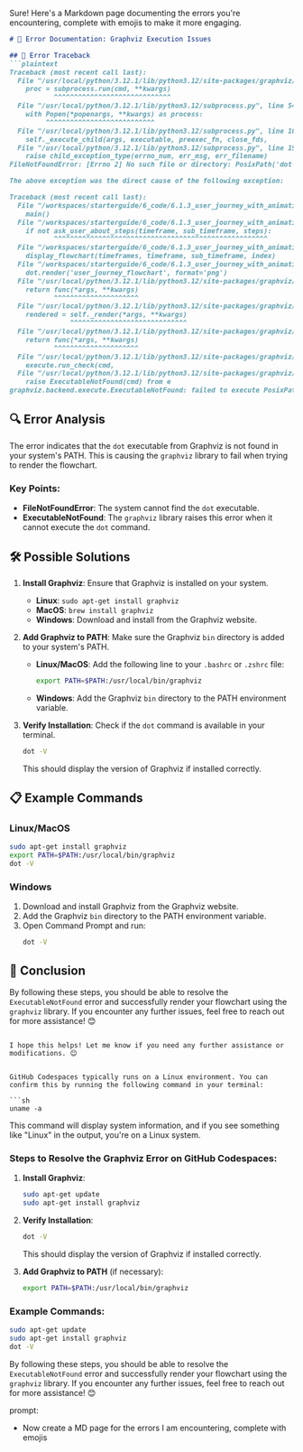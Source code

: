 Sure! Here's a Markdown page documenting the errors you're encountering, complete with emojis to make it more engaging.

```markdown
# 🚨 Error Documentation: Graphviz Execution Issues

## 🐛 Error Traceback
```plaintext
Traceback (most recent call last):
  File "/usr/local/python/3.12.1/lib/python3.12/site-packages/graphviz/backend/execute.py", line 78, in run_check
    proc = subprocess.run(cmd, **kwargs)
           ^^^^^^^^^^^^^^^^^^^^^^^^^^^^^
  File "/usr/local/python/3.12.1/lib/python3.12/subprocess.py", line 548, in run
    with Popen(*popenargs, **kwargs) as process:
         ^^^^^^^^^^^^^^^^^^^^^^^^^^^
  File "/usr/local/python/3.12.1/lib/python3.12/subprocess.py", line 1026, in __init__
    self._execute_child(args, executable, preexec_fn, close_fds,
  File "/usr/local/python/3.12.1/lib/python3.12/subprocess.py", line 1950, in _execute_child
    raise child_exception_type(errno_num, err_msg, err_filename)
FileNotFoundError: [Errno 2] No such file or directory: PosixPath('dot')

The above exception was the direct cause of the following exception:

Traceback (most recent call last):
  File "/workspaces/starterguide/6_code/6.1.3_user_journey_with_animation.py", line 100, in <module>
    main()
  File "/workspaces/starterguide/6_code/6.1.3_user_journey_with_animation.py", line 96, in main
    if not ask_user_about_steps(timeframe, sub_timeframe, steps):
           ^^^^^^^^^^^^^^^^^^^^^^^^^^^^^^^^^^^^^^^^^^^^^^^^^^^^^
  File "/workspaces/starterguide/6_code/6.1.3_user_journey_with_animation.py", line 46, in ask_user_about_steps
    display_flowchart(timeframes, timeframe, sub_timeframe, index)
  File "/workspaces/starterguide/6_code/6.1.3_user_journey_with_animation.py", line 39, in display_flowchart
    dot.render('user_journey_flowchart', format='png')
  File "/usr/local/python/3.12.1/lib/python3.12/site-packages/graphviz/_tools.py", line 171, in wrapper
    return func(*args, **kwargs)
           ^^^^^^^^^^^^^^^^^^^^^
  File "/usr/local/python/3.12.1/lib/python3.12/site-packages/graphviz/rendering.py", line 122, in render
    rendered = self._render(*args, **kwargs)
               ^^^^^^^^^^^^^^^^^^^^^^^^^^^^^
  File "/usr/local/python/3.12.1/lib/python3.12/site-packages/graphviz/_tools.py", line 171, in wrapper
    return func(*args, **kwargs)
           ^^^^^^^^^^^^^^^^^^^^^
  File "/usr/local/python/3.12.1/lib/python3.12/site-packages/graphviz/backend/rendering.py", line 326, in render
    execute.run_check(cmd,
  File "/usr/local/python/3.12.1/lib/python3.12/site-packages/graphviz/backend/execute.py", line 81, in run_check
    raise ExecutableNotFound(cmd) from e
graphviz.backend.execute.ExecutableNotFound: failed to execute PosixPath('dot'), make sure the Graphviz executables are on your systems' PATH
```

## 🔍 Error Analysis
The error indicates that the `dot` executable from Graphviz is not found in your system's PATH. This is causing the `graphviz` library to fail when trying to render the flowchart.

### Key Points:
- **FileNotFoundError**: The system cannot find the `dot` executable.
- **ExecutableNotFound**: The `graphviz` library raises this error when it cannot execute the `dot` command.

## 🛠️ Possible Solutions
1. **Install Graphviz**: Ensure that Graphviz is installed on your system.
   - **Linux**: `sudo apt-get install graphviz`
   - **MacOS**: `brew install graphviz`
   - **Windows**: Download and install from the Graphviz website.

2. **Add Graphviz to PATH**: Make sure the Graphviz `bin` directory is added to your system's PATH.
   - **Linux/MacOS**: Add the following line to your `.bashrc` or `.zshrc` file:
     ```sh
     export PATH=$PATH:/usr/local/bin/graphviz
     ```
   - **Windows**: Add the Graphviz `bin` directory to the PATH environment variable.

3. **Verify Installation**: Check if the `dot` command is available in your terminal.
   ```sh
   dot -V
   ```
   This should display the version of Graphviz if installed correctly.

## 📋 Example Commands
### Linux/MacOS
```sh
sudo apt-get install graphviz
export PATH=$PATH:/usr/local/bin/graphviz
dot -V
```

### Windows
1. Download and install Graphviz from the Graphviz website.
2. Add the Graphviz `bin` directory to the PATH environment variable.
3. Open Command Prompt and run:
   ```sh
   dot -V
   ```

## 🎉 Conclusion
By following these steps, you should be able to resolve the `ExecutableNotFound` error and successfully render your flowchart using the `graphviz` library. If you encounter any further issues, feel free to reach out for more assistance! 😊
```

I hope this helps! Let me know if you need any further assistance or modifications. 😊


GitHub Codespaces typically runs on a Linux environment. You can confirm this by running the following command in your terminal:

```sh
uname -a
```

This command will display system information, and if you see something like "Linux" in the output, you're on a Linux system.

### Steps to Resolve the Graphviz Error on GitHub Codespaces:

1. **Install Graphviz**:
   ```sh
   sudo apt-get update
   sudo apt-get install graphviz
   ```

2. **Verify Installation**:
   ```sh
   dot -V
   ```
   This should display the version of Graphviz if installed correctly.

3. **Add Graphviz to PATH** (if necessary):
   ```sh
   export PATH=$PATH:/usr/local/bin/graphviz
   ```

### Example Commands:
```sh
sudo apt-get update
sudo apt-get install graphviz
dot -V
```

By following these steps, you should be able to resolve the `ExecutableNotFound` error and successfully render your flowchart using the `graphviz` library. If you encounter any further issues, feel free to reach out for more assistance! 😊


prompt:
- Now create a MD page for the errors I am encountering, complete with emojis